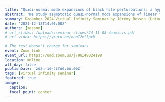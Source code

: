 ```yaml
---
title: "Quasi-normal mode expansions of black hole perturbations: a hyperboloidal Keldysh’s approach"
abstract: "We study asymptotic quasi-normal mode expansions of linear fields propagating on a black hole background. In order to achieve this we exploit the compactified hyperboloidal approach to cast quasi-normal modes as eigenfunctions of a non-selfadjoint spectral problem and we adopt a Keldysh scheme for the spectral construction of the resonant expansions. The role of the scalar product structure in the Keldysh construction is clarified: although it is key to provide a notion of scale, it is proven to be non-necessary to construct a unique quasinormal mode time-series at null infinity. We present (numerical) comparison with the time-domain signal for test-bed initial data and we demonstrate the efficiency and accuracy of the Keldysh spectral approach. Surprisingly, power-law tails for Schwarzschild following the Price law are also recovered in a Keldysh-like scheme. Finally, the importance of the contribution of highly-damped modes to the early time behaviour is illustrated and presented as an introduction to the question of the convergence of the asymptotic series."
summary: December 2024 Virtual Infinity Seminar by Jérémy Besson (Université de Bourgogne and MPI for Gravitational Physics)
date: '2024-12-13T14:00:00Z'
authors: [besson]
# url_slides: /uploads/seminar-slides/24-11-08-deamicis.pdf
# url_video: https://youtu.be/oeoIZvllpxM

# The rest doesn't change for seminars
event: Zoom link
event_url: https://umd.zoom.us/j/98148024198
location: Online
all_day: false
publishDate: '2024-10-31T06:00:00Z'
tags: [virtual infinity seminar]
featured: true
image:  
  caption:
  focal_point: center
---
```

